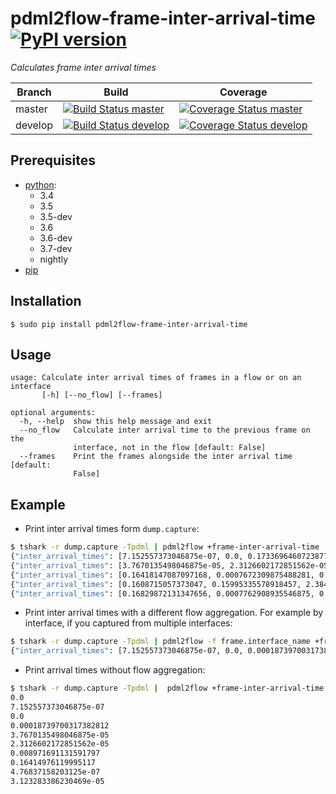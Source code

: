 # pdml2flow-frame-inter-arrival-time [![PyPI version](https://badge.fury.io/py/pdml2flow-frame-inter-arrival-time.svg)](https://badge.fury.io/py/pdml2flow-frame-inter-arrival-time) 
_Calculates frame inter arrival times_

| Branch  | Build  | Coverage |
| ------- | ------ | -------- |
| master  | [![Build Status master]](https://travis-ci.org/Enteee/pdml2flow-frame-inter-arrival-time) | [![Coverage Status master]](https://coveralls.io/github/Enteee/pdml2flow-frame-inter-arrival-time?branch=master) |
| develop  | [![Build Status develop]](https://travis-ci.org/Enteee/pdml2flow-frame-inter-arrival-time) | [![Coverage Status develop]](https://coveralls.io/github/Enteee/pdml2flow-frame-inter-arrival-time?branch=develop) |

## Prerequisites

* [python]:
  - 3.4
  - 3.5
  - 3.5-dev
  - 3.6
  - 3.6-dev
  - 3.7-dev
  - nightly
* [pip](https://pypi.python.org/pypi/pip)

## Installation

```shell
$ sudo pip install pdml2flow-frame-inter-arrival-time
```

## Usage

```shell
usage: Calculate inter arrival times of frames in a flow or on an interface
       [-h] [--no_flow] [--frames]

optional arguments:
  -h, --help  show this help message and exit
  --no_flow   Calculate inter arrival time to the previous frame on the
              interface, not in the flow [default: False]
  --frames    Print the frames alongside the inter arrival time [default:
              False]
```

## Example

* Print inter arrival times form `dump.capture`:
```sh
$ tshark -r dump.capture -Tpdml | pdml2flow +frame-inter-arrival-time
{"inter_arrival_times": [7.152557373046875e-07, 0.0, 0.1733696460723877], "frames": null}
{"inter_arrival_times": [3.7670135498046875e-05, 2.3126602172851562e-05], "frames": null}
{"inter_arrival_times": [0.16418147087097168, 0.0007672309875488281, 0.16009950637817383, 0.00016069412231445312, 0.0007240772247314453, 0.15914177894592285, 3.814697265625e-05, 5.245208740234375e-06], "frames": null}
{"inter_arrival_times": [0.1608715057373047, 0.15995335578918457, 2.384185791015625e-07, 2.384185791015625e-07, 2.384185791015625e-07, 0.15888381004333496], "frames": null}
{"inter_arrival_times": [0.16829872131347656, 0.0007762908935546875, 0.14913678169250488, 0.000125885009765625, 0.000736236572265625, 10.19379997253418], "frames": null}
```

* Print inter arrival times with a different flow aggregation. For example by interface, if you captured from multiple interfaces:
```sh
$ tshark -r dump.capture -Tpdml | pdml2flow -f frame.interface_name +frame-inter-arrival-time
{"inter_arrival_times": [7.152557373046875e-07, 0.0, 0.00018739700317382812, 3.7670135498046875e-05, 2.3126602172851562e-05, 0.008971691131591797, 0.16414976119995117, 4.76837158203125e-07, 3.123283386230469e-05, 0.0007672309875488281, 0.16007304191589355, 2.6464462280273438e-05, 0.00016069412231445312, 0.0007240772247314453, 0.1590421199798584, 2.384185791015625e-07, 2.384185791015625e-07, 2.384185791015625e-07, 9.894371032714844e-05, 3.814697265625e-05, 5.245208740234375e-06, 0.0006232261657714844, 0.15811824798583984, 0.010167837142944336, 1.2636184692382812e-05, 0.0007762908935546875, 0.14911913871765137, 1.7642974853515625e-05, 0.000125885009765625, 0.000736236572265625, 0.16014313697814941, 0.035120248794555664, 0.2039034366607666, 1.907348632, ... ] }
```

* Print arrival times without flow aggregation:
```sh
$ tshark -r dump.capture -Tpdml |  pdml2flow +frame-inter-arrival-time --no_flow
0.0
7.152557373046875e-07
0.0
0.00018739700317382812
3.7670135498046875e-05
2.3126602172851562e-05
0.008971691131591797
0.16414976119995117
4.76837158203125e-07
3.123283386230469e-05
```

[pdml2flow]: https://github.com/Enteee/pdml2flow
[python]: https://www.python.org/
[wireshark]: https://www.wireshark.org/

[Build Status master]: https://travis-ci.org/Enteee/pdml2flow-frame-inter-arrival-time.svg?branch=master
[Coverage Status master]: https://coveralls.io/repos/github/Enteee/pdml2flow-frame-inter-arrival-time/badge.svg?branch=master
[Build Status develop]: https://travis-ci.org/Enteee/pdml2flow-frame-inter-arrival-time.svg?branch=develop
[Coverage Status develop]: https://coveralls.io/repos/github/Enteee/pdml2flow-frame-inter-arrival-time/badge.svg?branch=develop
